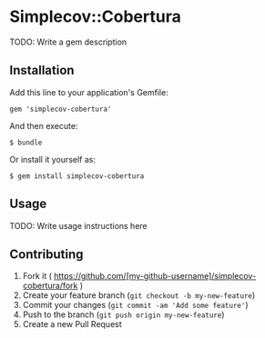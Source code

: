 # Simplecov::Cobertura

TODO: Write a gem description

## Installation

Add this line to your application's Gemfile:

    gem 'simplecov-cobertura'

And then execute:

    $ bundle

Or install it yourself as:

    $ gem install simplecov-cobertura

## Usage

TODO: Write usage instructions here

## Contributing

1. Fork it ( https://github.com/[my-github-username]/simplecov-cobertura/fork )
2. Create your feature branch (`git checkout -b my-new-feature`)
3. Commit your changes (`git commit -am 'Add some feature'`)
4. Push to the branch (`git push origin my-new-feature`)
5. Create a new Pull Request
